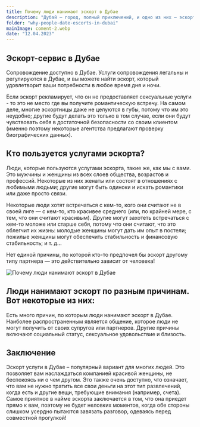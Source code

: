 ```yaml
---
title: Почему люди нанимают эскорт в Дубае
description: "Дубай — город, полный приключений, и одно из них — эскорт-знакомства. Эскорт-услуги существуют уже сотни лет, но они по-прежнему популярны, как никогда. Люди нанимают эскорт по разным причинам — кто-то использует их по профессиональным причинам, а кто-то просто для развлечения."
folder: "why-people-date-escorts-in-dubai"
mainImage: coment-2.webp
date: "12.04.2023"
---
```


## Эскорт-сервис в Дубае

Сопровождение доступно в Дубае. Услуги сопровождения легальны и регулируются в Дубае, и вы можете найти эскорт, который удовлетворит ваши потребности в любое время дня и ночи.

Если эскорт рекламирует, что он не предоставляет сексуальные услуги - то это не место где вы получите романтическую встречу. На самом деле, многие эскортницы даже не целуются в губы, потому что им это неудобно; другие будут делать это только в том случае, если они будут чувствовать себя в достаточной безопасности со своим клиентом (именно поэтому некоторые агентства предлагают проверку биографических данных).

## Кто пользуется услугами эскорта?

Люди, которые пользуются услугами эскорта, такие же, как мы с вами. Это мужчины и женщины из всех слоев общества, возрастов и профессий. Некоторые из них женаты или состоят в отношениях с любимыми людьми; другие могут быть одиноки и искать романтики или даже просто связи.

Некоторые люди хотят встречаться с кем-то, кого они считают не в своей лиге — с кем-то, кто красивее среднего (или, по крайней мере, с тем, что они считают красивым). Другие могут захотеть встречаться с кем-то моложе или старше себя, потому что они считают, что это облегчит их жизнь: молодые женщины могут дать им опыт в постели; пожилые женщины могут обеспечить стабильность и финансовую стабильность; и т. д...

Нет единой причины, по которой кто-то предпочел бы эскорт другому типу партнера — это действительно зависит от человека!

![Почему люди нанимают эскорт в Дубае](/assets/img/media/why-people-date-escorts-in-dubai/coment-2.webp "Как нанять эскорт в Дубае")

## Люди нанимают эскорт по разным причинам. Вот некоторые из них:

Есть много причин, по которым люди нанимают эскорт в Дубае. Наиболее распространенным является общение, которое люди не могут получить от своих супругов или партнеров. Другие причины включают социальный статус, сексуальное удовольствие и близость.

## Заключение

Эскорт услуги в Дубае – популярный вариант для многих людей. Это позволяет вам наслаждаться компанией красивой женщины, не беспокоясь ни о чем другом. Это также очень доступно, что означает, что вам не нужно тратить все свои деньги на этот тип развлечений, когда есть и другие вещи, требующие внимания (например, счета). Самое приятное в найме эскорта заключается в том, что она приедет прямо к вам, поэтому не будет неловких моментов, когда обе стороны слишком усердно пытаются завязать разговор, одеваясь перед совместной прогулкой!
